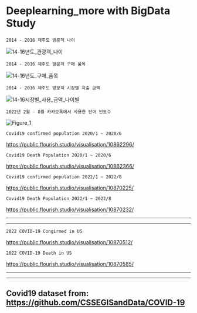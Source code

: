 # Deeplearning_more with BigData Study

    2014 - 2016 제주도 방문객 나이

![14-16년도_관광객_나이](https://user-images.githubusercontent.com/73810942/182981075-3819873d-fb47-4e31-bccc-7f82b5178bca.png)

    2014 - 2016 제주도 방문객 구매 품목

![14-16년도_구매_품목](https://user-images.githubusercontent.com/73810942/182981147-13d33301-5ff0-4e2b-bd5d-e55a52fc0167.png)

    2014 - 2016 제주도 방문객 시장별 지출 금액

![14-16시장별_사용_금액_나이별](https://user-images.githubusercontent.com/73810942/182981167-6b9100a5-0dc3-490d-9777-508f7e20d400.png)

    2022년 2월 - 8월 카카오톡에서 사용한 단어 빈도수


![Figure_1](https://user-images.githubusercontent.com/73810942/182981352-dc7c3c2b-55fc-4849-9dc0-02d941404df6.png)
    
    Covid19 confirmed population 2020/1 ~ 2020/6
  https://public.flourish.studio/visualisation/10862296/  
   
    
    Covid19 Death Population 2020/1 ~ 2020/6  
https://public.flourish.studio/visualisation/10862366/  

    Covid19 confirmed population 2022/1 ~ 2022/8
  https://public.flourish.studio/visualisation/10870225/  
   
    
    Covid19 Death Population 2022/1 ~ 2022/8  
https://public.flourish.studio/visualisation/10870232/

----
----

    2022 COVID-19 Congirmed in US
https://public.flourish.studio/visualisation/10870512/

    2022 COVID-19 Death in US
https://public.flourish.studio/visualisation/10870585/

----
----
## Covid19 dataset from: https://github.com/CSSEGISandData/COVID-19